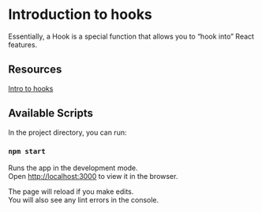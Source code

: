 # Introduction to hooks

Essentially, a Hook is a special function that allows you to “hook into” React features.

## Resources

[Intro to hooks](https://reactjs.org/docs/hooks-intro.html)

## Available Scripts

In the project directory, you can run:

### `npm start`

Runs the app in the development mode.<br>
Open [http://localhost:3000](http://localhost:3000) to view it in the browser.

The page will reload if you make edits.<br>
You will also see any lint errors in the console.